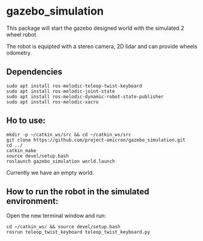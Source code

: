 # gazebo_simulation

This package will start the gazebo designed world with the simulated 2 wheel robot.

The robot is equipted with a stereo camera, 2D lidar and can provide wheels odometry.

## Dependencies

```
sudo apt install ros-melodic-teleop-twist-keyboard
sudo apt install ros-melodic-joint-state
sudo apt install ros-melodic-dynamic-robot-state-publisher
sudo apt install ros-melodic-xacro
```

## Ho to use:

```
mkdir -p ~/catkin_ws/src && cd ~/catkin_ws/src
git clone https://github.com/project-omicron/gazebo_simulation.git
cd ../
catkin_make
source devel/setup.bash
roslaunch gazebo_simulation world.launch
```

Currently we have an empty world.

## How to run the robot in the simulated environment:

Open the new terminal window and run:
```
cd ~/catkin_ws/ && source devel/setup.bash
rosrun teleop_twist_keyboard teleop_twist_keyboard.py
```

